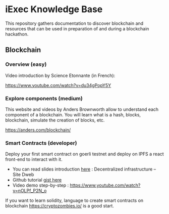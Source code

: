 # iExec Knowledge Base

This repository gathers documentation to discover blockchain and resources that can be used in preparation of and during a blockchain hackathon.

## Blockchain

### Overview (easy)

Video introduction by Science Etonnante (in French):

https://www.youtube.com/watch?v=du34gPopY5Y

### Explore components (medium)

This website and videos by Anders Brownworth allow to understand each component of a blockchain. You will learn what is a hash, blocks, blockchain, simulate the creation of blocks, etc.

https://anders.com/blockchain/

### Smart Contracts (developer)

Deploy your first smart contract on goerli testnet and deploy on IPFS a react front-end to interact with it.
- You can read slides introduction [here](https://www.crypto-lyon.fr/cryptoschool/cryptoclass/decentralized-infrastructure.html) : Decentralized infrastructure – Site Dweb
- Github tutorial [gist here](https://gist.github.com/branciard/3ccbc62b84d0d07e77326f3f9d4fd640#file-a-smart-contract-on-testnet-as-back-end-with-a-react-front-end-on-ipfs)
- Video demo step-by-step  :
https://www.youtube.com/watch?v=nOLPf_P2N_o


If you want to learn solidity, language to create smart contracts on blockchain https://cryptozombies.io/ is a good start.


